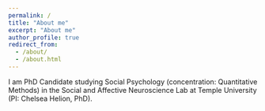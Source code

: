 ```yaml
---
permalink: /
title: "About me"
excerpt: "About me"
author_profile: true
redirect_from: 
  - /about/
  - /about.html
---
```


I am PhD Candidate studying Social Psychology (concentration: Quantitative Methods) in the Social and Affective Neuroscience Lab at Temple University (PI: Chelsea Helion, PhD). 

